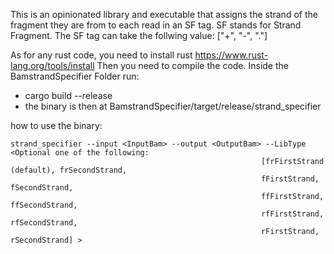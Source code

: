 This is an opinionated library and executable that assigns the strand of the fragment they are from to each read in an SF tag. SF stands for Strand Fragment.
The SF tag can take the follwing value: ["+", "-", "."]

As for any rust code, you need to install rust https://www.rust-lang.org/tools/install 
Then you need to compile the code. Inside the BamstrandSpecifier Folder run:
- cargo build --release
- the binary is then at BamstrandSpecifier/target/release/strand_specifier

how to use the binary:

```
strand_specifier --input <InputBam> --output <OutputBam> --LibType <Optional one of the following:
                                                        [frFirstStrand (default), frSecondStrand,
                                                        fFirstStrand, fSecondStrand,
                                                        ffFirstStrand, ffSecondStrand,
                                                        rfFirstStrand, rfSecondStrand,
                                                        rFirstStrand, rSecondStrand] >
```
